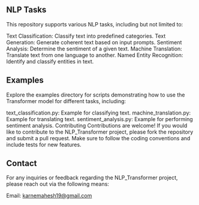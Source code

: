 ## NLP Tasks
This repository supports various NLP tasks, including but not limited to:

Text Classification: Classify text into predefined categories.
Text Generation: Generate coherent text based on input prompts.
Sentiment Analysis: Determine the sentiment of a given text.
Machine Translation: Translate text from one language to another.
Named Entity Recognition: Identify and classify entities in text.
## Examples
Explore the examples directory for scripts demonstrating how to use the Transformer model for different tasks, including:

text_classification.py: Example for classifying text.
machine_translation.py: Example for translating text.
sentiment_analysis.py: Example for performing sentiment analysis.
Contributing
Contributions are welcome! If you would like to contribute to the NLP_Transformer project, please fork the repository and submit a pull request. Make sure to follow the coding conventions and include tests for new features.


## Contact
For any inquiries or feedback regarding the NLP_Transformer project, please reach out via the following means:

Email: karnemahesh19@gmail.com
